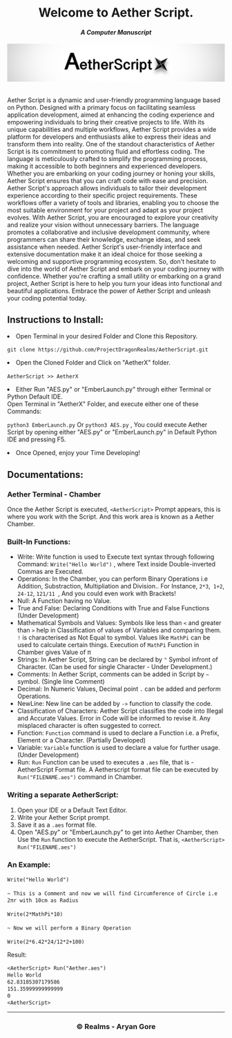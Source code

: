 <h1 align="center">
  Welcome to Aether Script.
</h1>
<h4 align="center"><i>
  A Computer Manuscript
</i></h4>

![](Banner.png)


<br>
Aether Script is a dynamic and user-friendly programming language based on Python. Designed with a primary focus on facilitating seamless application development, aimed at enhancing the coding experience and empowering individuals to bring their creative projects to life. With its unique capabilities and multiple workflows, Aether Script provides a wide platform for developers and enthusiasts alike to express their ideas and transform them into reality.
One of the standout characteristics of Aether Script is its commitment to promoting fluid and effortless coding. The language is meticulously crafted to simplify the programming process, making it accessible to both beginners and experienced developers. Whether you are embarking on your coding journey or honing your skills, Aether Script ensures that you can craft code with ease and precision. Aether Script's approach allows individuals to tailor their development experience according to their specific project requirements. These workflows offer a variety of tools and libraries, enabling you to choose the most suitable environment for your project and adapt as your project evolves.
With Aether Script, you are encouraged to explore your creativity and realize your vision without unnecessary barriers. The language promotes a collaborative and inclusive development community, where programmers can share their knowledge, exchange ideas, and seek assistance when needed. Aether Script's user-friendly interface and extensive documentation make it an ideal choice for those seeking a welcoming and supportive programming ecosystem.
So, don't hesitate to dive into the world of Aether Script and embark on your coding journey with confidence. Whether you're crafting a small utility or embarking on a grand project, Aether Script is here to help you turn your ideas into functional and beautiful applications. Embrace the power of Aether Script and unleash your coding potential today.

<h2>Instructions to Install:</h2>
<li>Open Terminal in your desired Folder and Clone this Repository.</li>

```
git clone https://github.com/ProjectDragonRealms/AetherScript.git
```
<li>Open the Cloned Folder and Click on "AetherX" folder.</li>

``` AetherScript >> AetherX ```

<li>Either Run "AES.py" or "EmberLaunch.py" through either Terminal or Python Default IDE.</li>
Open Terminal in "AetherX" Folder, and execute either one of these Commands:

``` python3 EmberLaunch.py ```
Or
``` python3 AES.py ```
, You could execute Aether Script by opening either "AES.py" or "EmberLaunch.py" in Default Python IDE and pressing F5.

<li>Once Opened, enjoy your Time Developing!</li>

<h2>Documentations:</h2>
<h3>Aether Terminal - Chamber</h3>

Once the Aether Script is executed, ``` <AetherScript> ``` Prompt appears, this is where you work with the Script. And this work area is known as a Aether Chamber.


<h3>Built-In Functions:</h3>

- Write: Write function is used to Execute text syntax through following Command: ``` Write("Hello World") ``` , where Text inside Double-inverted Commas are Executed.
- Operations: In the Chamber, you can perform Binary Operations i.e Addition, Substraction, Multipliation and Division.. For Instance, ``` 2*3 ```,``` 1+2```, ```24-12```, ```121/11 ```, And you could even work with Brackets!
- Null: A Function having no Value.
- True and False: Declaring Conditions with True and False Functions (Under Development)
- Mathematical Symbols and Values: Symbols like less than ```<``` and greater than ```>``` help in Classification of values of Variables and comparing them. ``` ! ``` is characterised as Not Equal to symbol. Values like ```MathPi``` can be used to calculate certain things. Execution of ```MathPi``` Function in Chamber gives Value of π
- Strings: In Aether Script, String can be declared by ``` " ``` Symbol infront of Character. (Can be used for single Character - Under Development.)
- Comments: In Aether Script, comments can be added in Script by ``` ~ ``` symbol. (Single line Comment)
- Decimal: In Numeric Values, Decimal point ``` . ``` can be added and perform Operations.
- NewLine: New line can be added by ```->``` function to classify the code.
- Classification of Characters: Aether Script classifies the code into Illegal and Accurate Values. Error in Code will be informed to revise it. Any misplaced character is often suggested to correct.
- Function: ```Function``` command is used to  declare a Function i.e. a Prefix, Element or a Character. (Partially Developed)
- Variable: ```Variable``` function is used to declare a value for further usage. (Under Development)
- Run: ``` Run ``` Function can be used to executes a ```.aes``` file, that is - AetherScript Format file. A Aetherscript format file can be executed by ```Run("FILENAME.aes")``` command in Chamber.

<h3>Writing a separate AetherScript:</h3>

1. Open your IDE or a Default Text Editor.
2. Write your Aether Script prompt.
3. Save it as a ```.aes``` format file.
4. Open "AES.py" or "EmberLaunch.py" to get into Aether Chamber, then Use the ```Run``` function to execute the AetherScript. That is, ```<AetherScript> Run("FILENAME.aes")```

<h3>An Example:</h3>

```
Write("Hello World")

~ This is a Comment and now we will find Circumference of Circle i.e 2πr with 10cm as Radius

Write(2*MathPi*10)

~ Now we will perform a Binary Operation

Write(2*6.42*24/12*2+100)
```
Result:
```
<AetherScript> Run("Aether.aes")
Hello World
62.83185307179586
151.35999999999999
0
<AetherScript>
```

<hr>
<h3 align = 'center'>© Realms - Aryan Gore</h3>
